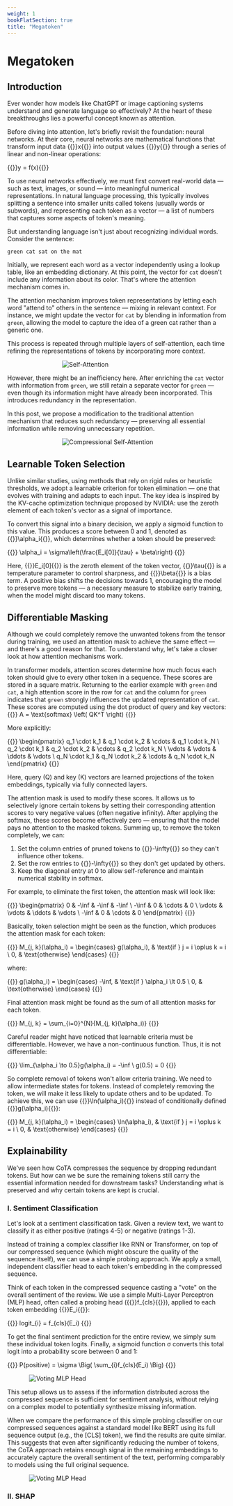 ```yaml
---
weight: 1
bookFlatSection: true
title: "Megatoken"
---
```


<style> .markdown a{text-decoration: underline !important;} </style>
<style> .markdown p{text-align: justify} </style>
<style> .markdown h2{font-weight: bold;} </style>

# Megatoken

## Introduction

Ever wonder how models like ChatGPT or image captioning systems understand and generate language so effectively?
At the heart of these breakthroughs lies a powerful concept known as attention.

Before diving into attention, let's briefly revisit the foundation: neural networks.
At their core, neural networks are mathematical functions that transform input data {{<katex>}}x{{</katex>}} into output
values {{<katex>}}y{{</katex>}} through a series of linear and non-linear operations:

{{<katex display>}}y = f(x){{</katex>}}

To use neural networks effectively, we must first convert real-world data — such as text, images, or sound — into
meaningful numerical representations.
In natural language processing, this typically involves splitting a sentence into smaller units called tokens (usually
words or subwords), and representing each token as a vector — a list of numbers that captures some aspects of token's
meaning.

But understanding language isn't just about recognizing individual words. Consider the sentence:

    green cat sat on the mat

Initially, we represent each word as a vector independently using a lookup table, like an embedding dictionary.
At this point, the vector for `cat` doesn't include any information about its color.
That's where the attention mechanism comes in.

The attention mechanism improves token representations by letting each word "attend to" others in the sentence — mixing
in relevant context.
For instance, we might update the vector for `cat` by blending in information from `green`, allowing the model to
capture the idea of a green cat rather than a generic one.

This process is repeated through multiple layers of self-attention, each time refining the representations of tokens by
incorporating more context.

<div style="width: 50%; margin: auto;">
    <img src="/Megatoken/attention.png" alt="Self-Attention"/>
</div>

However, there might be an inefficiency here.
After enriching the `cat` vector with information from `green`, we still retain a separate vector for `green` — even
though its information might have already been incorporated.
This introduces redundancy in the representation.

In this post, we propose a modification to the traditional attention mechanism that reduces such redundancy — preserving
all essential information while removing unnecessary repetition.

<div style="width: 50%; margin: auto;">
    <img src="/Megatoken/comp_attention.png" alt="Compressional Self-Attention"/>
</div>

## Learnable Token Selection

Unlike similar studies, using methods that rely on rigid rules or heuristic thresholds, we adopt a learnable criterion
for token elimination — one that evolves with training and adapts to each input.
The key idea is inspired by the KV-cache optimization technique proposed by NVIDIA:
use the zeroth element of each token's vector as a signal of importance.

To convert this signal into a binary decision, we apply a sigmoid function to this value.
This produces a score between 0 and 1, denoted as {{<katex>}}\alpha_i{{</katex>}}, which determines whether a token
should be preserved:

{{<katex display>}} \alpha_i = \sigma\left(\frac{E_i[0]}{\tau} + \beta\right) {{</katex>}}

Here, {{<katex>}}E_i[0]{{</katex>}} is the zeroth element of the token vector, {{<katex>}}\tau{{</katex>}} is a
temperature parameter to control sharpness, and {{<katex>}}\beta{{</katex>}} is a bias term.
A positive bias shifts the decisions towards 1, encouraging the model to preserve more tokens — a necessary measure to
stabilize early training, when the model might discard too many tokens.

## Differentiable Masking

Although we could completely remove the unwanted tokens from the tensor during training, we used an attention mask to
achieve the same effect — and there's a good reason for that.
To understand why, let's take a closer look at how attention mechanisms work.

In transformer models, attention scores determine how much focus each token should give to every other token in a
sequence.
These scores are stored in a square matrix.
Returning to the earlier example with `green` and `cat`, a high attention score in the row for `cat` and the column for
`green` indicates that `green` strongly influences the updated representation of `cat`.
These scores are computed using the dot product of query and key vectors:
{{<katex display>}} A = \text{softmax} \left( QK^T \right) {{</katex>}}

More explicitly:

{{<katex display>}}
\begin{pmatrix}
q_1 \cdot k_1 & q_1 \cdot k_2 & \cdots & q_1 \cdot k_N \\
q_2 \cdot k_1 & q_2 \cdot k_2 & \cdots & q_2 \cdot k_N \\
\vdots & \vdots & \ddots & \vdots \\
q_N \cdot k_1 & q_N \cdot k_2 & \cdots & q_N \cdot k_N
\end{pmatrix}
{{</katex>}}

Here, query (Q) and key (K) vectors are learned projections of the token embeddings, typically via fully connected
layers.

The attention mask is used to modify these scores.
It allows us to selectively ignore certain tokens by setting their corresponding attention scores to very negative
values (often negative infinity).
After applying the softmax, these scores become effectively zero — ensuring that the model pays no attention to the
masked tokens.
Summing up, to remove the token completely, we can:

1. Set the column entries of pruned tokens to {{<katex>}}-\infty{{</katex>}} so they can't influence other tokens.
2. Set the row entries to {{<katex>}}-\infty{{</katex>}} so they don't get updated by others.
3. Keep the diagonal entry at 0 to allow self-reference and maintain numerical stability in softmax.

For example, to eliminate the first token, the attention mask will look like:

{{<katex display>}}
\begin{pmatrix}
0 & -\inf & -\inf & -\inf \\
-\inf & 0 & \cdots & 0 \\
\vdots & \vdots & \ddots & \vdots \\
-\inf & 0 & \cdots & 0
\end{pmatrix}
{{</katex>}}

Basically, token selection might be seen as the function, which produces the attention mask for each token:

{{<katex display>}}
M_{j, k}(\alpha_i) =
\begin{cases}
g(\alpha_i), & \text{if } j = i \oplus k = i \\
0, & \text{otherwise}
\end{cases}
{{</katex>}}

where:

{{<katex display>}}
g(\alpha_i) = \begin{cases}
-\inf, & \text{if } \alpha_i \lt 0.5 \\
0, & \text{otherwise}
\end{cases}
{{</katex>}}

Final attention mask might be found as the sum of all attention masks for each token.

{{<katex display>}}
M_{j, k} = \sum_{i=0}^{N}{M_{j, k}(\alpha_i)}
{{</katex>}}

Careful reader might have noticed that learnable criteria must be differentiable.
However, we have a non-continuous function.
Thus, it is not differentiable:

{{<katex display>}}
\lim_{\alpha_i \to 0.5}g(\alpha_i) = -\inf \\
g(0.5) = 0
{{</katex>}}

So complete removal of tokens won't allow criteria training.
We need to allow intermediate states for tokens.
Instead of completely removing the token, we will make it less likely to update others and to be updated.
To achieve this, we can use {{<katex>}}\ln(\alpha_i){{</katex>}} instead of conditionally defined
{{<katex>}}g(\alpha_i){{</katex>}}:

{{<katex display>}}
M_{j, k}(\alpha_i) =
\begin{cases}
\ln(\alpha_i), & \text{if } j = i \oplus k = i \\
0, & \text{otherwise}
\end{cases}
{{</katex>}}


## Explainability
We’ve seen how CoTA compresses the sequence by dropping redundant tokens.
But how can we be sure the remaining tokens still carry the essential information needed for downstream tasks?
Understanding what is preserved and why certain tokens are kept is crucial.

### I. Sentiment Classification

Let's look at a sentiment classification task. Given a review text, 
we want to classify it as either positive (ratings 4-5) or negative (ratings 1-3).

Instead of training a complex classifier like RNN or Transformer, on top of our compressed sequence
(which might obscure the quality of the sequence itself),
we can use a simple probing approach.
We apply a small, independent classifier head to each token's embedding in the compressed sequence.

Think of each token in the compressed sequence casting a "vote" on the overall sentiment of the review.
We use a simple Multi-Layer Perceptron (MLP) head, often called a probing head ({{<katex>}}f_{cls}{{</katex>}}),
applied to each token embedding {{<katex>}}E_i{{</katex>}}:

{{<katex display>}}
 logit_{i} = f_{cls}(E_i)
{{</katex>}}

To get the final sentiment prediction for the entire review, we simply sum these individual token logits.
Finally, a sigmoid function σ converts this total logit into a probability score between 0 and 1:

{{<katex display>}}
 P(positive) = \sigma \Big(   \sum_{i}f_{cls}(E_i)  \Big)
{{</katex>}}



[//]: # (What if, instead, each embedding contributed to classifying the sentiment of the entire review?)

[//]: # (We could make this as a form of "voting" among the embeddings: “Is it positive or negative review?”.)

[//]: # (Therefore, we can utilize a MLP head, typical for probing tasks.)

[//]: # (Each embedding will pass through this head, producing a single logit.)

[//]: # (Summing up all logits produces a collective representation of a whole sequence.)

[//]: # (After, the standard sigmoid function applied to obtain the final prediction.)

[//]: # (This can be expressed as:)


<div style="width: 80%; margin: auto;">
    <img src="/Megatoken/classifier.png" alt="Voting MLP Head"/>
</div>

This setup allows us to assess if the information distributed across the compressed sequence
is sufficient for sentiment analysis, without relying on a complex model to potentially synthesize missing information.


When we compare the performance of this simple probing classifier on our compressed sequences
against a standard model like BERT using its full sequence output (e.g., the [CLS] token),
we find the results are quite similar.
This suggests that even after significantly reducing the number of tokens,
the CoTA approach retains enough signal in the remaining embeddings
to accurately capture the overall sentiment of the text,
performing comparably to models using the full original sequence.

<div style="width: 80%; margin: auto;">
    <img src="/Megatoken/cls_comp.png" alt="Voting MLP Head"/>
</div>






### II. SHAP